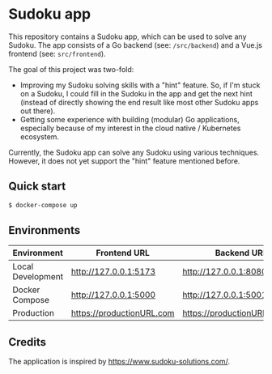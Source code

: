 # Sudoku app
This repository contains a Sudoku app, which can be used to solve any Sudoku. The app consists of a Go backend (see: `/src/backend`) and a Vue.js frontend (see: `src/frontend`).

The goal of this project was two-fold:
- Improving my Sudoku solving skills with a "hint" feature. So, if I'm stuck on a Sudoku, I could fill in the Sudoku in the app and get the next hint (instead of directly showing the end result like most other Sudoku apps out there).
- Getting some experience with building (modular) Go applications, especially because of my interest in the cloud native / Kubernetes ecosystem.

Currently, the Sudoku app can solve any Sudoku using various techniques. However, it does not yet support the "hint" feature mentioned before.

## Quick start

```bash
$ docker-compose up
```

## Environments

|Environment|Frontend URL|Backend URL|
|---|---|---|
|Local Development|http://127.0.0.1:5173|http://127.0.0.1:8080|
|Docker Compose|http://127.0.0.1:5000|http://127.0.0.1:5001|
|Production|https://productionURL.com|https://productionURL.com/api|

## Credits
The application is inspired by https://www.sudoku-solutions.com/.

